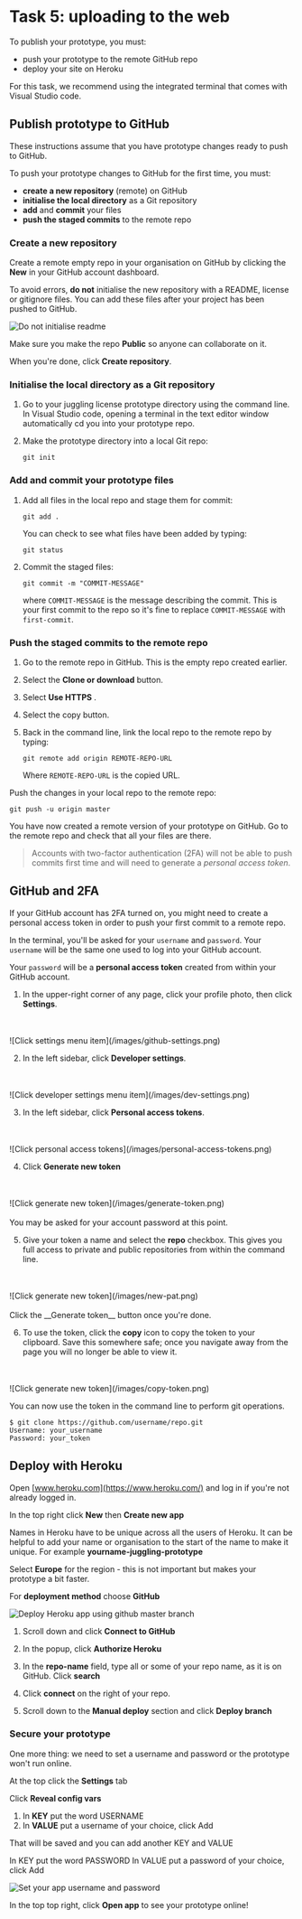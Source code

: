 # Task 5: uploading to the web

To publish your prototype, you must:

- push your prototype to the remote GitHub repo
- deploy your site on Heroku

For this task, we recommend using the integrated terminal that comes with Visual Studio code.

## Publish prototype to GitHub

These instructions assume that you have prototype changes ready to push to GitHub.

To push your prototype changes to GitHub for the first time, you must:

- **create a new repository** (remote) on GitHub
- **initialise the local directory** as a Git repository
- **add** and **commit** your files
- **push the staged commits** to the remote repo

### Create a new repository

Create a remote empty repo in your organisation on GitHub by clicking the **New** in your GitHub account dashboard.

To avoid errors, **do not** initialise the new repository with a README, license or gitignore files. You can add these files after your project has been pushed to GitHub.

![Do not initialise readme](/images/readme.png)

Make sure you make the repo **Public** so anyone can collaborate on it.

When you're done, click **Create repository**.


### Initialise the local directory as a Git repository

1. Go to your juggling license prototype directory using the command line. In Visual Studio code, opening a terminal in the text editor window automatically cd you into your prototype repo.

1. Make the prototype directory into a local Git repo:

    ```
    git init
    ```

### Add and commit your prototype files

1. Add all files in the local repo and stage them for commit:

    ```
    git add .
    ```

    You can check to see what files have been added by typing:

    ```
    git status
    ```
    
1. Commit the staged files:

    ```
    git commit -m "COMMIT-MESSAGE"
    ```

    where `COMMIT-MESSAGE` is the message describing the commit. This is your first commit to the repo so it's fine to replace `COMMIT-MESSAGE` with `first-commit`.


### Push the staged commits to the remote repo

1. Go to the remote repo in GitHub. This is the empty repo created earlier.

1. Select the __Clone or download__ button.

1. Select __Use HTTPS__ .

1. Select the copy button.

1. Back in the command line, link the local repo to the remote repo by typing:

    ```
    git remote add origin REMOTE-REPO-URL
    ```

    Where `REMOTE-REPO-URL` is the copied URL.

Push the changes in your local repo to the remote repo:

```
git push -u origin master
```

You have now created a remote version of your prototype on GitHub. Go to the remote repo and check that all your files are there.

> Accounts with two-factor authentication (2FA) will not be able to push commits first time and will need to generate a _personal access token_.

## GitHub and 2FA

If your GitHub account has 2FA turned on, you might need to create a personal access token in order to push your first commit to a remote repo.

In the terminal, you'll be asked for your ```username``` and ```password```. Your ```username``` will be the same one used to log into your GitHub account.

Your ```password``` will be a __personal access token__ created from within your GitHub account.

1. In the upper-right corner of any page, click your profile photo, then click __Settings__.
<br>
<br>
![Click settings menu item](/images/github-settings.png)

2. In the left sidebar, click __Developer settings__.
<br>
<br>
![Click developer settings menu item](/images/dev-settings.png)

3. In the left sidebar, click __Personal access tokens__.
<br>
<br>
![Click personal access tokens](/images/personal-access-tokens.png)

4. Click __Generate new token__
<br>
<br>
![Click generate new token](/images/generate-token.png)
<br>
<br>
You may be asked for your account password at this point.

5. Give your token a name and select the __repo__ checkbox. This gives you full access to private and public repositories from within the command line.
<br>
<br>
![Click generate new token](/images/new-pat.png)
<br>
<br>
Click the __Generate token__ button once you're done.

6. To use the token, click the __copy__ icon to copy the token to your clipboard. Save this somewhere safe; once you navigate away from the page you will no longer be able to view it.
<br>
<br>
![Click generate new token](/images/copy-token.png)

You can now use the token in the command line to perform git operations.

```
$ git clone https://github.com/username/repo.git
Username: your_username
Password: your_token
```

## Deploy with Heroku

Open [www.heroku.com](https://www.heroku.com/) and log in if you're not already logged in.

In the top right click **New** then **Create new app**

Names in Heroku have to be unique across all the users of Heroku. It can be helpful to add your name or organisation to the start of the name to make it unique. For example **yourname-juggling-prototype**

Select **Europe** for the region - this is not important but makes your prototype a bit faster.

For **deployment method** choose **GitHub**

![Deploy Heroku app using github master branch](/images/heroku-deploy.png)
 
1. Scroll down and click **Connect to GitHub**

2. In the popup, click **Authorize Heroku**

3. In the **repo-name** field, type all or some of your repo name, as it is on GitHub. Click **search**

4. Click **connect** on the right of your repo.

5. Scroll down to the **Manual deploy** section and click **Deploy branch**

### Secure your prototype

One more thing: we need to set a username and password or the prototype won't run online.

At the top click the **Settings** tab

Click **Reveal config vars**

1. In **KEY** put the word USERNAME
2. In **VALUE** put a username of your choice, click Add

That will be saved and you can add another KEY and VALUE

In KEY put the word PASSWORD
In VALUE put a password of your choice, click Add

![Set your app username and password](/images/config-vars.png)

In the top top right, click **Open app** to see your prototype online!